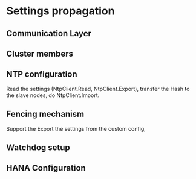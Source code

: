 # Settings propagation

## Communication Layer

## Cluster members

## NTP configuration
Read the settings (NtpClient.Read, NtpClient.Export), transfer the Hash to the slave nodes, do NtpClient.Import.

## Fencing mechanism
Support the 
Export the settings from the custom config, 

## Watchdog setup

## HANA Configuration